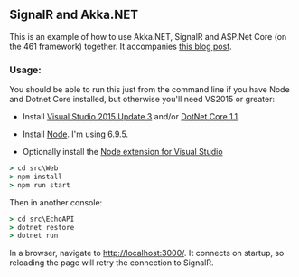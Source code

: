 ## SignalR and Akka.NET

This is an example of how to use Akka.NET, SignalR and ASP.Net Core (on the 461 framework) together.
It accompanies [this blog post](https://mikebridge.github.io/articles/signalr-akka/).

### Usage:

You should be able to run this just from the command line if you have Node and Dotnet Core installed,
but otherwise you'll need VS2015 or greater:

- Install [Visual Studio 2015 Update 3](https://www.visualstudio.com/en-us/news/releasenotes/vs2015-update3-vs)
and/or [DotNet Core 1.1](https://www.microsoft.com/net/download/core#/current).

- Install [Node](https://nodejs.org/en/).  I'm using 6.9.5.

- Optionally install the [Node extension for Visual Studio](https://www.visualstudio.com/vs/node-js/)

```cmd
> cd src\Web
> npm install
> npm run start
```

Then in another console:

```cmd
> cd src\EchoAPI
> dotnet restore
> dotnet run
```

In a browser, navigate to [http://localhost:3000/](http://localhost:3000/).  It connects
on startup, so reloading the page will retry the connection to SignalR.
